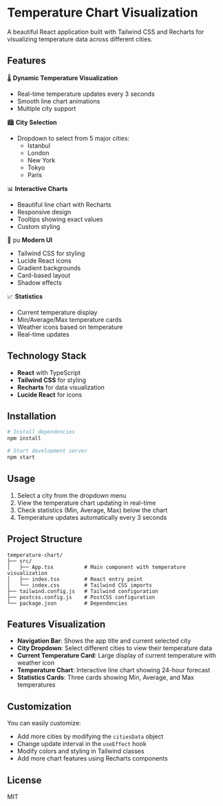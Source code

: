 # Temperature Chart Visualization

A beautiful React application built with Tailwind CSS and Recharts for visualizing temperature data across different cities.

## Features

🌡️ **Dynamic Temperature Visualization**
- Real-time temperature updates every 3 seconds
- Smooth line chart animations
- Multiple city support

🏙️ **City Selection**
- Dropdown to select from 5 major cities:
  - Istanbul
  - London
  - New York
  - Tokyo
  - Paris

📊 **Interactive Charts**
- Beautiful line chart with Recharts
- Responsive design
- Tooltips showing exact values
- Custom styling

🎨 pu **Modern UI**
- Tailwind CSS for styling
- Lucide React icons
- Gradient backgrounds
- Card-based layout
- Shadow effects

📈 **Statistics**
- Current temperature display
- Min/Average/Max temperature cards
- Weather icons based on temperature
- Real-time updates

## Technology Stack

- **React** with TypeScript
- **Tailwind CSS** for styling
- **Recharts** for data visualization
- **Lucide React** for icons

## Installation

```bash
# Install dependencies
npm install

# Start development server
npm start
```

## Usage

1. Select a city from the dropdown menu
2. View the temperature chart updating in real-time
3. Check statistics (Min, Average, Max) below the chart
4. Temperature updates automatically every 3 seconds

## Project Structure

```
temperature-chart/
├── src/
│   ├── App.tsx          # Main component with temperature visualization
│   ├── index.tsx        # React entry point
│   └── index.css        # Tailwind CSS imports
├── tailwind.config.js   # Tailwind configuration
├── postcss.config.js    # PostCSS configuration
└── package.json         # Dependencies
```

## Features Visualization

- **Navigation Bar**: Shows the app title and current selected city
- **City Dropdown**: Select different cities to view their temperature data
- **Current Temperature Card**: Large display of current temperature with weather icon
- **Temperature Chart**: Interactive line chart showing 24-hour forecast
- **Statistics Cards**: Three cards showing Min, Average, and Max temperatures

## Customization

You can easily customize:
- Add more cities by modifying the `citiesData` object
- Change update interval in the `useEffect` hook
- Modify colors and styling in Tailwind classes
- Add more chart features using Recharts components

## License

MIT
